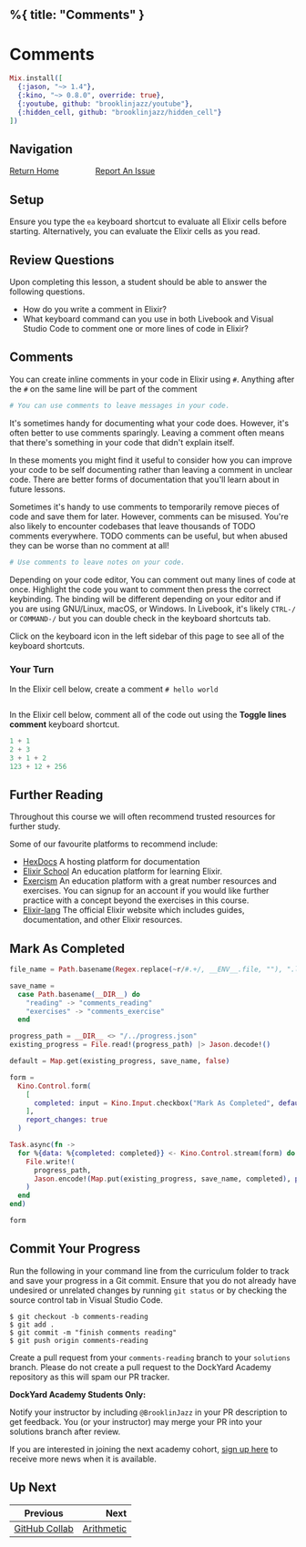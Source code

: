 %{
  title: "Comments"
}
---
# Comments

```elixir
Mix.install([
  {:jason, "~> 1.4"},
  {:kino, "~> 0.8.0", override: true},
  {:youtube, github: "brooklinjazz/youtube"},
  {:hidden_cell, github: "brooklinjazz/hidden_cell"}
])
```

## Navigation

[Return Home](../start.livemd)<span style="padding: 0 30px"></span>
[Report An Issue](https://github.com/DockYard-Academy/beta_curriculum/issues/new?assignees=&labels=&template=issue.md&title=)

## Setup

Ensure you type the `ea` keyboard shortcut to evaluate all Elixir cells before starting. Alternatively, you can evaluate the Elixir cells as you read.

## Review Questions

Upon completing this lesson, a student should be able to answer the following questions.

* How do you write a comment in Elixir?
* What keyboard command can you use in both Livebook and Visual Studio Code to comment one or more lines of code in Elixir?

## Comments

You can create inline comments in your code in Elixir using `#`. Anything after the `#` on the same line will be part of the comment

```elixir
# You can use comments to leave messages in your code.
```

It's sometimes handy for documenting what your code does. However, it's often better to use comments sparingly.
Leaving a comment often means that there's something in your code that didn't explain itself.

In these moments you might find it useful to consider how you can improve your code to be self documenting rather than leaving
a comment in unclear code. There are better forms of documentation that you'll learn about in future lessons.

Sometimes it's handy to use comments to temporarily remove pieces of code and save them for later.
However, comments can be misused.
You're also likely to
encounter codebases that leave thousands of TODO comments everywhere. TODO comments can be useful, but when abused they
can be worse than no comment at all!

```elixir
# Use comments to leave notes on your code.
```

Depending on your code editor, You can comment out many lines of code at once. Highlight the code you want to comment
then press the correct keybinding. The binding will be different depending on your editor and if you are using GNU/Linux, macOS, or Windows.
In Livebook, it's likely `CTRL-/` or `COMMAND-/` but you can double check in the keyboard shortcuts tab.

Click on the keyboard icon <i class="ri-keyboard-box-fill"></i> in the left sidebar of this page to see all of the keyboard shortcuts.

<!-- livebook:{"break_markdown":true} -->

### Your Turn

<!-- livebook:{"break_markdown":true} -->

In the Elixir cell below, create a comment `# hello world`

```elixir

```

In the Elixir cell below, comment all of the code out using the **Toggle lines comment** keyboard shortcut.

```elixir
1 + 1
2 + 3
3 + 1 + 2
123 + 12 + 256
```

## Further Reading

Throughout this course we will often recommend trusted resources for further study.

Some of our favourite platforms to recommend include:

* [HexDocs](https://hexdocs.pm/) A hosting platform for documentation
* [Elixir School](https://elixirschool.com/en) An education platform for learning Elixir.
* [Exercism](https://exercism.org/) An education platform with a great number resources and exercises. You can signup for an account if you would like further practice with a concept beyond the exercises in this course.
* [Elixir-lang](https://elixir-lang.org/) The official Elixir website which includes guides, documentation, and other Elixir resources.

## Mark As Completed

<!-- livebook:{"attrs":{"source":"file_name = Path.basename(Regex.replace(~r/#.+/, __ENV__.file, \"\"), \".livemd\")\n\nsave_name =\n  case Path.basename(__DIR__) do\n    \"reading\" -> \"comments_reading\"\n    \"exercises\" -> \"comments_exercise\"\n  end\n\nprogress_path = __DIR__ <> \"/../progress.json\"\nexisting_progress = File.read!(progress_path) |> Jason.decode!()\n\ndefault = Map.get(existing_progress, save_name, false)\n\nform =\n  Kino.Control.form(\n    [\n      completed: input = Kino.Input.checkbox(\"Mark As Completed\", default: default)\n    ],\n    report_changes: true\n  )\n\nTask.async(fn ->\n  for %{data: %{completed: completed}} <- Kino.Control.stream(form) do\n    File.write!(\n      progress_path,\n      Jason.encode!(Map.put(existing_progress, save_name, completed), pretty: true)\n    )\n  end\nend)\n\nform","title":"Track Your Progress"},"chunks":null,"kind":"Elixir.HiddenCell","livebook_object":"smart_cell"} -->

```elixir
file_name = Path.basename(Regex.replace(~r/#.+/, __ENV__.file, ""), ".livemd")

save_name =
  case Path.basename(__DIR__) do
    "reading" -> "comments_reading"
    "exercises" -> "comments_exercise"
  end

progress_path = __DIR__ <> "/../progress.json"
existing_progress = File.read!(progress_path) |> Jason.decode!()

default = Map.get(existing_progress, save_name, false)

form =
  Kino.Control.form(
    [
      completed: input = Kino.Input.checkbox("Mark As Completed", default: default)
    ],
    report_changes: true
  )

Task.async(fn ->
  for %{data: %{completed: completed}} <- Kino.Control.stream(form) do
    File.write!(
      progress_path,
      Jason.encode!(Map.put(existing_progress, save_name, completed), pretty: true)
    )
  end
end)

form
```

## Commit Your Progress

Run the following in your command line from the curriculum folder to track and save your progress in a Git commit.
Ensure that you do not already have undesired or unrelated changes by running `git status` or by checking the source control tab in Visual Studio Code.

```
$ git checkout -b comments-reading
$ git add .
$ git commit -m "finish comments reading"
$ git push origin comments-reading
```

Create a pull request from your `comments-reading` branch to your `solutions` branch.
Please do not create a pull request to the DockYard Academy repository as this will spam our PR tracker.

**DockYard Academy Students Only:**

Notify your instructor by including `@BrooklinJazz` in your PR description to get feedback.
You (or your instructor) may merge your PR into your solutions branch after review.

If you are interested in joining the next academy cohort, [sign up here](https://academy.dockyard.com/) to receive more news when it is available.

## Up Next

| Previous                                           | Next                                       |
| -------------------------------------------------- | -----------------------------------------: |
| [GitHub Collab](../exercises/github_collab.livemd) | [Arithmetic](../reading/arithmetic.livemd) |

